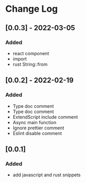# Change Log

## [0.0.3] - 2022-03-05

### Added

- react component
- import
- rust String::from

## [0.0.2] - 2022-02-19

### Added

- Type doc comment
- Type doc comment
- ExtendScript include comment
- Async main function
- Ignore prettier comment
- Eslint disable comment

## [0.0.1]

### Added

- add javascript and rust snippets
